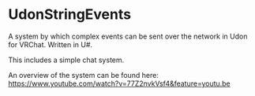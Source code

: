# UdonStringEvents
A system by which complex events can be sent over the network in Udon for VRChat. Written in U#.

This includes a simple chat system.

An overview of the system can be found here: https://www.youtube.com/watch?v=77Z2nvkVsf4&feature=youtu.be
